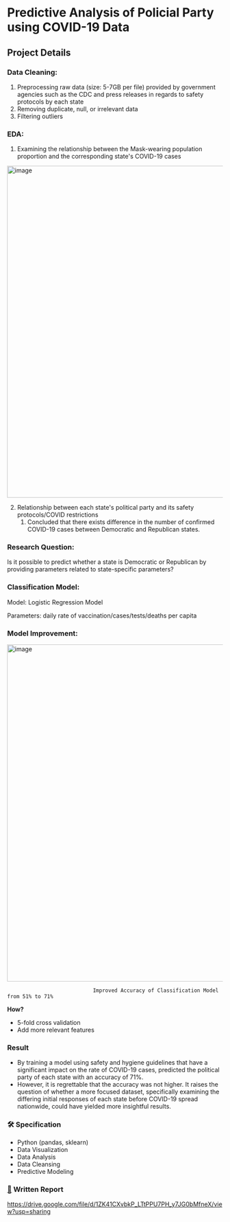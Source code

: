 # Predictive Analysis of Policial Party using COVID-19 Data

## Project Details

### Data Cleaning:

1. Preprocessing raw data (size: 5-7GB per file) provided by government agencies such as the CDC and press releases in regards to safety protocols by each state
2. Removing duplicate, null, or irrelevant data
3. Filtering outliers

### EDA:

1. Examining the relationship between the Mask-wearing population proportion and the corresponding state's COVID-19 cases 

<img width="773" alt="image" src="https://github.com/raachelssss/COPD-and-Air-Quality/assets/88609253/3d25255d-44d9-451f-a9fe-96f7681c8036">


2. Relationship between each state's political party and its safety protocols/COVID restrictions
    1. Concluded that there exists difference in the number of confirmed COVID-19 cases between Democratic and Republican states.

### Research Question:

Is it possible to predict whether a state is Democratic or Republican by providing parameters related to state-specific parameters?

### Classification Model:

Model: Logistic Regression Model

Parameters: daily rate of vaccination/cases/tests/deaths per capita

### Model Improvement:

<img width="785" alt="image" src="https://github.com/raachelssss/COPD-and-Air-Quality/assets/88609253/91b2018c-aa2d-4d4f-bb11-31a9f157de0a">

                                Improved Accuracy of Classification Model from 51% to 71% 

**How?**

- 5-fold cross validation
- Add more relevant features 

### Result

- By training a model using safety and hygiene guidelines that have a significant impact on the rate of COVID-19 cases, predicted the political party of each state with an accuracy of 71%.
- However, it is regrettable that the accuracy was not higher. It raises the question of whether a more focused dataset, specifically examining the differing initial responses of each state before COVID-19 spread nationwide, could have yielded more insightful results.

### 🛠️ Specification

- Python (pandas, sklearn)
- Data Visualization
- Data Analysis
- Data Cleansing
- Predictive Modeling

### **[📎](https://emojipedia.org/paperclip/)** Written Report

https://drive.google.com/file/d/1ZK41CXvbkP_LTtPPU7PH_y7JG0bMfneX/view?usp=sharing

